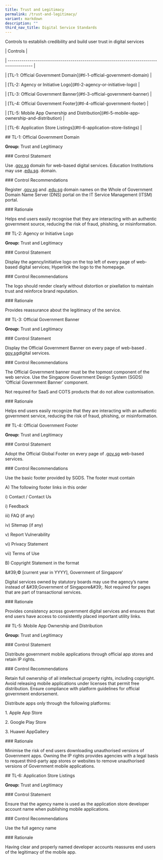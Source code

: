 ```yaml
---
title: Trust and Legitimacy
permalink: /trust-and-legitimacy/
variant: markdown
description: ""
third_nav_title: Digital Service Standards
---
```

<p>Controls to establish credibility and build user trust in digital services</p>
<p>| Controls |</p>
<p>| ------------------------------------------------------------------------------------------
|</p>
<p>| [TL-1: Official Government Domain](#tl-1-official-government-domain)
|</p>
<p>| [TL-2: Agency or Initiative Logo](#tl-2-agency-or-initiative-logo) |</p>
<p>| [TL-3: Official Government Banner](#tl-3-official-government-banner)
|</p>
<p>| [TL-4: Official Government Footer](#tl-4-official-government-footer)
|</p>
<p>| [TL-5: Mobile App Ownership and Distribution](#tl-5-mobile-app-ownership-and-distribution)
|</p>
<p>| [TL-6: Application Store Listings](#tl-6-application-store-listings)
|</p>
<p>## TL-1: Official Government Domain</p>
<p><strong>Group:</strong> Trust and Legitimacy</p>
<p>### Control Statement</p>
<p>Use .<a href="http://gov.sg" rel="noopener noreferrer nofollow" target="_blank">gov.sg</a> domain
for web-based digital services. Education Institutions may use .<a href="http://edu.sg" rel="noopener noreferrer nofollow" target="_blank">edu.sg</a>. domain.</p>
<p>### Control Recommendations</p>
<p>Register .<a href="http://gov.sg" rel="noopener noreferrer nofollow" target="_blank">gov.sg</a> and
.<a href="http://edu.sg" rel="noopener noreferrer nofollow" target="_blank">edu.sg</a> domain
names on the Whole of Government Domain Name Server (DNS) portal on the
IT Service Management (ITSM) portal.</p>
<p>### Rationale</p>
<p>Helps end users easily recognise that they are interacting with an authentic
government source, reducing the risk of fraud, phishing, or misinformation.</p>
<p>## TL-2: Agency or Initiative Logo</p>
<p><strong>Group:</strong> Trust and Legitimacy</p>
<p>### Control Statement</p>
<p>Display the agency/initiative logo on the top left of every page of web-based
digital services; Hyperlink the logo to the homepage.</p>
<p>### Control Recommendations</p>
<p>The logo should render clearly without distortion or pixellation to maintain
trust and reinforce brand reputation.</p>
<p>### Rationale</p>
<p>Provides reassurance about the legitimacy of the service.</p>
<p>## TL-3: Official Government Banner</p>
<p><strong>Group:</strong> Trust and Legitimacy</p>
<p>### Control Statement</p>
<p>Display the Official Government Banner on every page of web-based .
<a href="http://gov.sg" rel="noopener noreferrer nofollow" target="_blank">gov.sg</a>digital services.</p>
<p>### Control Recommendations</p>
<p>The Official Government banner must be the topmost component of the web
service. Use the Singapore Government Design System (SGDS) ‘Official Government
Banner’ component.</p>
<p>Not required for SaaS and COTS products that do not allow customisation.</p>
<p>### Rationale</p>
<p>Helps end users easily recognize that they are interacting with an authentic
government service, reducing the risk of fraud, phishing, or misinformation.</p>
<p>## TL-4: Official Government Footer</p>
<p><strong>Group:</strong> Trust and Legitimacy</p>
<p>### Control Statement</p>
<p>Adopt the Official Global Footer on every page of .<a href="http://gov.sg" rel="noopener noreferrer nofollow" target="_blank">gov.sg</a> web-based
services.</p>
<p>### Control Recommendations</p>
<p>Use the basic footer provided by SGDS. The footer must contain</p>
<p>A) The following footer links in this order</p>
<p>i) Contact / Contact Us</p>
<p>i) Feedback</p>
<p>iii) FAQ (if any)</p>
<p>iv) Sitemap (if any)</p>
<p>v) Report Vulnerability</p>
<p>vi) Privacy Statement</p>
<p>vii) Terms of Use</p>
<p>B) Copyright Statement in the format</p>
<p>&amp;#39;© [current year in YYYY], Government of Singapore’</p>
<p>Digital services owned by statutory boards may use the agency’s name instead
of &amp;#39;Government of Singapore&amp;#39;. Not required for pages that
are part of transactional services.</p>
<p>### Rationale</p>
<p>Provides consistency across government digital services and ensures that
end users have access to consistently placed important utility links.</p>
<p>## TL-5: Mobile App Ownership and Distribution</p>
<p><strong>Group:</strong> Trust and Legitimacy</p>
<p>### Control Statement</p>
<p>Distribute government mobile applications through official app stores
and retain IP rights.</p>
<p>### Control Recommendations</p>
<p>Retain full ownership of all intellectual property rights, including copyright.
Avoid releasing mobile applications under licenses that permit free distribution.
Ensure compliance with platform guidelines for official government endorsement.</p>
<p>Distribute apps only through the following platforms:</p>
<p>1. Apple App Store</p>
<p>2. Google Play Store</p>
<p>3. Huawei AppGallery</p>
<p>### Rationale</p>
<p>Minimise the risk of end users downloading unauthorised versions of Government
apps. Owning the IP rights provides agencies with a legal basis to request
third-party app stores or websites to remove unauthorised versions of Government
mobile applications.</p>
<p>## TL-6: Application Store Listings</p>
<p><strong>Group:</strong> Trust and Legitimacy</p>
<p>### Control Statement</p>
<p>Ensure that the agency name is used as the application store developer
account name when publishing mobile applications.</p>
<p>### Control Recommendations</p>
<p>Use the full agency name</p>
<p>### Rationale</p>
<p>Having clear and properly named developer accounts reassures end users
of the legitimacy of the mobile app.</p>
<p></p>